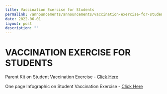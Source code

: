 ```yaml
---
title: Vaccination Exercise for Students
permalink: /announcements/announcements/vaccination-exercise-for-students
date: 2022-06-01
layout: post
description: ""
---
```


# VACCINATION EXERCISE FOR STUDENTS

Parent Kit on Student Vaccination Exercise - [Click Here](http://bukittimahpri-moe-edu-sg-admin.cwp.sg/qql/slot/u750/Information%20&%20Download/2021/Vacination/Resource%202%20Parent%20Kit%20on%20Student%20Vaccination%20Exercise.pdf)

One page Infographic on Student Vaccination Exercise - [Click Here](http://bukittimahpri-moe-edu-sg-admin.cwp.sg/qql/slot/u750/Information%20&%20Download/2021/Vacination/Resource%203%20One%20page%20Infographic%20on%20Student%20Vaccination%20Exercise.pdf)